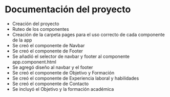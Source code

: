 # Documentación del proyecto
- Creación del proyecto 
- Ruteo de los componentes
- Creación de la carpeta pages para el uso correcto de cada componente de la app
- Se creó el componente de Navbar 
- Se creó el componente de Footer
- Se añadió el selector de navbar y footer al componente app.component.html
- Se agregó diseño al navbar y el footer
- Se creó el componente de Objetivo y Formación
- Se creó el componente de Experiencia laboral y habilidades
- Se creó el componente de Contacto
- Se incluyó el Objetivo y la formación académica

